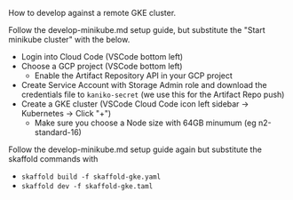 How to develop against a remote GKE cluster.

Follow the develop-minikube.md setup guide, but substitute the "Start minikube cluster" with the below.

* Login into Cloud Code (VSCode bottom left)
* Choose a GCP project (VSCode bottom left)
   * Enable the Artifact Repository API in your GCP project
* Create Service Account with Storage Admin role and download the credentials file to `kaniko-secret` (we use this for the Artifact Repo push)
* Create a GKE cluster (VSCode Cloud Code icon left sidebar -> Kubernetes -> Click "+")
   * Make sure you choose a Node size with 64GB minumum (eg n2-standard-16)

Follow the develop-minikube.md setup guide again but substitute the skaffold commands with
* `skaffold build -f skaffold-gke.yaml`
* `skaffold dev -f skaffold-gke.taml`

